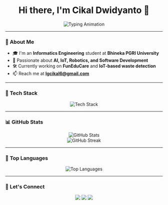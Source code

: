 <h1 align="center">Hi there, I'm Cikal Dwidyanto 👋</h1>

<p align="center">
  <img src="https://readme-typing-svg.herokuapp.com?font=Fira+Code&duration=3000&pause=1000&color=38B6FF&center=true&vCenter=true&width=435&lines=Informatics+Student;AI+%7C+IoT+%7C+Robotics+Enthusiast;Web+%7C+Mobile+Developer;Welcome+to+my+GitHub+Profile!" alt="Typing Animation" />
</p>

---

### 🚀 **About Me**

- 🎓 I'm an **Informatics Engineering** student at **Bhineka PGRI University**
- 🤖 Passionate about **AI, IoT, Robotics, and Software Development**
- 🛠️ Currently working on **FunEduCare** and **IoT-based waste detection**
- 📫 Reach me at **lgcikal6@gmail.com**

---

### 🌟 **Tech Stack**

<p align="center">
  <img src="https://skillicons.dev/icons?i=html,css,js,tailwind,react,nodejs,python,opencv,arduino" alt="Tech Stack"/>
</p>

---

### 📊 **GitHub Stats**

<p align="center">
  <img src="https://github-readme-stats.vercel.app/api?username=cikaldwidy&show_icons=true&theme=tokyonight" alt="GitHub Stats" />
  <br />
  <img src="https://github-readme-streak-stats.herokuapp.com/?user=cikaldwidy&theme=tokyonight" alt="GitHub Streak" />
</p>

---

### 📌 **Top Languages**

<p align="center">
  <img src="https://github-readme-stats.vercel.app/api/top-langs/?username=cikaldwidy&layout=compact&theme=tokyonight" alt="Top Languages" />
</p>

---

### 🎯 **Let's Connect**

<p align="center">
  <a href="https://github.com/cikaldwidy?tab=overview&from=2025-03-01&to=2025-03-19"><img src="https://img.shields.io/badge/GitHub-000?logo=github&logoColor=white&style=for-the-badge" /></a>
  <a href="https://www.linkedin.com/feed/?trk=guest_homepage-basic_google-one-tap-submit"><img src="https://img.shields.io/badge/LinkedIn-0077B5?logo=linkedin&logoColor=white&style=for-the-badge" /></a>
  <a href="https://www.instagram.com/cikaldwii_?igsh=dnN5bmR3dmN4eXls"><img src="https://img.shields.io/badge/Instagram-E4405F?logo=instagram&logoColor=white&style=for-the-badge" /></a>
</p>
